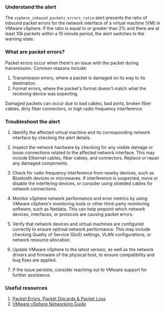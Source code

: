 ### Understand the alert

The `vsphere_inbound_packets_errors_ratio` alert presents the ratio of inbound packet errors for the network interface of a virtual machine (VM) in VMware vSphere. If the ratio is equal to or greater than 2% and there are at least 10k packets within a 10 minute period, the alert switches to the warning state.

### What are packet errors?

Packet errors occur when there's an issue with the packet during transmission. Common reasons include:

1. Transmission errors, where a packet is damaged on its way to its destination.
2. Format errors, where the packet's format doesn't match what the receiving device was expecting.

Damaged packets can occur due to bad cables, bad ports, broken fiber cables, dirty fiber connectors, or high radio frequency interference.

### Troubleshoot the alert

1. Identify the affected virtual machine and its corresponding network interface by checking the alert details.

2. Inspect the network hardware by checking for any visible damage or loose connections related to the affected network interface. This may include Ethernet cables, fiber cables, and connectors. Replace or repair any damaged components.

3. Check for radio frequency interference from nearby devices, such as Bluetooth devices or microwaves. If interference is suspected, move or disable the interfering devices, or consider using shielded cables for network connections.

4. Monitor vSphere network performance and error metrics by using VMware vSphere's monitoring tools or other third-party monitoring software, such as Netdata. This can help pinpoint which network devices, interfaces, or protocols are causing packet errors.

5. Verify that network devices and virtual machines are configured correctly to ensure optimal network performance. This may include checking Quality of Service (QoS) settings, VLAN configurations, or network resource allocation.

6. Update VMware vSphere to the latest version, as well as the network drivers and firmware of the physical host, to ensure compatibility and bug fixes are applied.

7. If the issue persists, consider reaching out to VMware support for further assistance.

### Useful resources

1. [Packet Errors, Packet Discards & Packet Loss](https://www.auvik.com/franklyit/blog/packet-errors-packet-discards-packet-loss/)
2. [VMware vSphere Networking Guide](https://docs.vmware.com/en/VMware-vSphere/7.0/com.vmware.vsphere.networking.doc/GUID-6DB73F20-C99A-43D4-9EE0-3277974EF8BF.html)